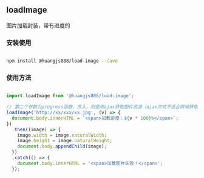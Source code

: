 <!--
 * @Author: Huangjs
 * @Date: 2021-05-10 15:55:29
 * @LastEditors: Huangjs
 * @LastEditTime: 2023-10-10 14:38:03
 * @Description: ******
-->

## loadImage

图片加载封装，带有进度的

### 安装使用

```sh

npm install @huangjs888/load-image --save

```

### 使用方法

```js

import loadImage from '@huangjs888/load-image';

// 第二个参数为progress函数，传入，则使用ajax获取图片资源（ajax方式不适合跨域获取图片），不传，则直接Image对象
loadImage('http://xx/xxx/xx.jpg', (v) => {
  document.body.innerHTML = `<span>加载进度：${v * 100}%</span>`;
})
  .then((image) => {
    image.width = image.naturalWidth;
    image.height = image.naturalHeight;
    document.body.appendChild(image);
  })
  .catch(() => {
    document.body.innerHTML = '<span>加载图片失败！</span>';
  });

  
```
